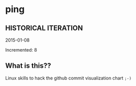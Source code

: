# ping

## HISTORICAL ITERATION
2015-01-08

Incremented: 8

## What is this?? 
Linux skills to hack the github commit visualization chart `;-)`
